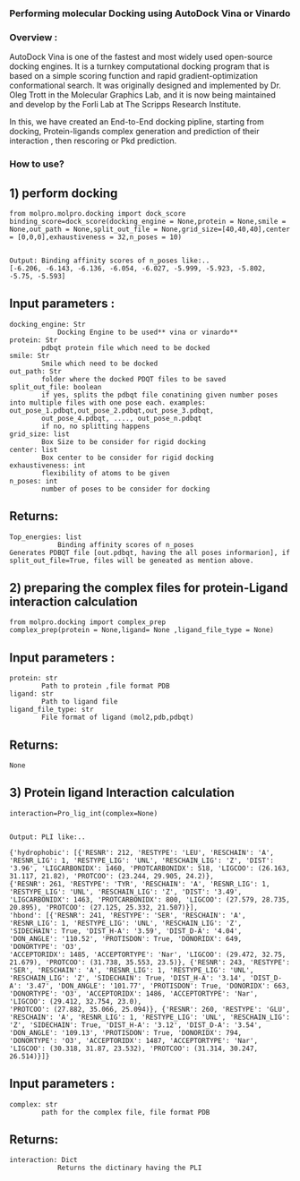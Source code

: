 ### Performing molecular Docking using AutoDock Vina or Vinardo

### Overview :

AutoDock Vina is one of the fastest and most widely used open-source docking engines. It is a turnkey computational docking program that 
is based on a simple scoring function and rapid gradient-optimization conformational search. It was originally designed and implemented 
by Dr. Oleg Trott in the Molecular Graphics Lab, and it is now being maintained and develop by the Forli Lab at The Scripps Research Institute.

In this, we have created an End-to-End docking pipline, starting from docking, Protein-ligands  complex generation and prediction of their interaction 
, then rescoring or Pkd prediction.

### How to use?

## 1) perform docking

    from molpro.molpro.docking import dock_score
    binding_score=dock_score(docking_engine = None,protein = None,smile = None,out_path = None,split_out_file = None,grid_size=[40,40,40],center = [0,0,0],exhaustiveness = 32,n_poses = 10)
    
    
    Output: Binding affinity scores of n_poses like:..
    [-6.206, -6.143, -6.136, -6.054, -6.027, -5.999, -5.923, -5.802, -5.75, -5.593]
## Input parameters :

    docking_engine: Str
                Docking Engine to be used** vina or vinardo**
    protein: Str
            pdbqt protein file which need to be docked
    smile: Str
            Smile which need to be docked
    out_path: Str
            folder where the docked PDQT files to be saved
    split_out_file: boolean
            if yes, splits the pdbqt file conatining given number poses into multiple files with one pose each. examples: out_pose_1.pdbqt,out_pose_2.pdbqt,out_pose_3.pdbqt,
            out_pose_4.pdbqt, ...., out_pose_n.pdbqt
            if no, no splitting happens
    grid_size: list
            Box Size to be consider for rigid docking
    center: list
            Box center to be consider for rigid docking
    exhaustiveness: int
            flexibility of atoms to be given
    n_poses: int
            number of poses to be consider for docking
## Returns:
    
    Top_energies: list
                Binding affinity scores of n_poses 
    Generates PDBQT file [out.pdbqt, having the all poses informarion], if split_out_file=True, files will be geneated as mention above.
           
## 2) preparing the complex files for protein-Ligand interaction calculation

    from molpro.docking import complex_prep
    complex_prep(protein = None,ligand= None ,ligand_file_type = None)

## Input parameters :
    protein: str
            Path to protein ,file format PDB
    ligand: str
            Path to ligand file
    ligand_file_type: str
            File format of ligand (mol2,pdb,pdbqt)

## Returns:
    
    None
    
## 3) Protein ligand Interaction calculation

    interaction=Pro_lig_int(complex=None)
    
    
    Output: PLI like:..
    
    {'hydrophobic': [{'RESNR': 212, 'RESTYPE': 'LEU', 'RESCHAIN': 'A', 'RESNR_LIG': 1, 'RESTYPE_LIG': 'UNL', 'RESCHAIN_LIG': 'Z', 'DIST': '3.96', 'LIGCARBONIDX': 1460, 'PROTCARBONIDX': 518, 'LIGCOO': (26.163, 31.117, 21.82), 'PROTCOO': (23.244, 29.905, 24.2)},
    {'RESNR': 261, 'RESTYPE': 'TYR', 'RESCHAIN': 'A', 'RESNR_LIG': 1, 'RESTYPE_LIG': 'UNL', 'RESCHAIN_LIG': 'Z', 'DIST': '3.49', 'LIGCARBONIDX': 1463, 'PROTCARBONIDX': 800, 'LIGCOO': (27.579, 28.735, 20.895), 'PROTCOO': (27.125, 25.332, 21.507)}], 
    'hbond': [{'RESNR': 241, 'RESTYPE': 'SER', 'RESCHAIN': 'A', 'RESNR_LIG': 1, 'RESTYPE_LIG': 'UNL', 'RESCHAIN_LIG': 'Z', 'SIDECHAIN': True, 'DIST_H-A': '3.59', 'DIST_D-A': '4.04', 'DON_ANGLE': '110.52', 'PROTISDON': True, 'DONORIDX': 649, 'DONORTYPE': 'O3', 
    'ACCEPTORIDX': 1485, 'ACCEPTORTYPE': 'Nar', 'LIGCOO': (29.472, 32.75, 21.679), 'PROTCOO': (31.738, 35.553, 23.5)}, {'RESNR': 243, 'RESTYPE': 'SER', 'RESCHAIN': 'A', 'RESNR_LIG': 1, 'RESTYPE_LIG': 'UNL', 
    'RESCHAIN_LIG': 'Z', 'SIDECHAIN': True, 'DIST_H-A': '3.14', 'DIST_D-A': '3.47', 'DON_ANGLE': '101.77', 'PROTISDON': True, 'DONORIDX': 663, 'DONORTYPE': 'O3', 'ACCEPTORIDX': 1486, 'ACCEPTORTYPE': 'Nar', 'LIGCOO': (29.412, 32.754, 23.0), 
    'PROTCOO': (27.882, 35.066, 25.094)}, {'RESNR': 260, 'RESTYPE': 'GLU', 'RESCHAIN': 'A', 'RESNR_LIG': 1, 'RESTYPE_LIG': 'UNL', 'RESCHAIN_LIG': 'Z', 'SIDECHAIN': True, 'DIST_H-A': '3.12', 'DIST_D-A': '3.54', 'DON_ANGLE': '109.13', 'PROTISDON': True, 'DONORIDX': 794, 
    'DONORTYPE': 'O3', 'ACCEPTORIDX': 1487, 'ACCEPTORTYPE': 'Nar', 'LIGCOO': (30.318, 31.87, 23.532), 'PROTCOO': (31.314, 30.247, 26.514)}]}
## Input parameters :
    
    complex: str
            path for the complex file, file format PDB
## Returns:
    
    interaction: Dict
                Returns the dictinary having the PLI 


